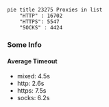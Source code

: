 
```mermaid
pie title 23275 Proxies in list
    "HTTP" : 16702
    "HTTPS": 5547
    "SOCKS" : 4424
```

### Some Info
#### Average Timeout

- mixed: 4.5s
- http: 2.6s
- https: 7.5s
- socks: 6.2s